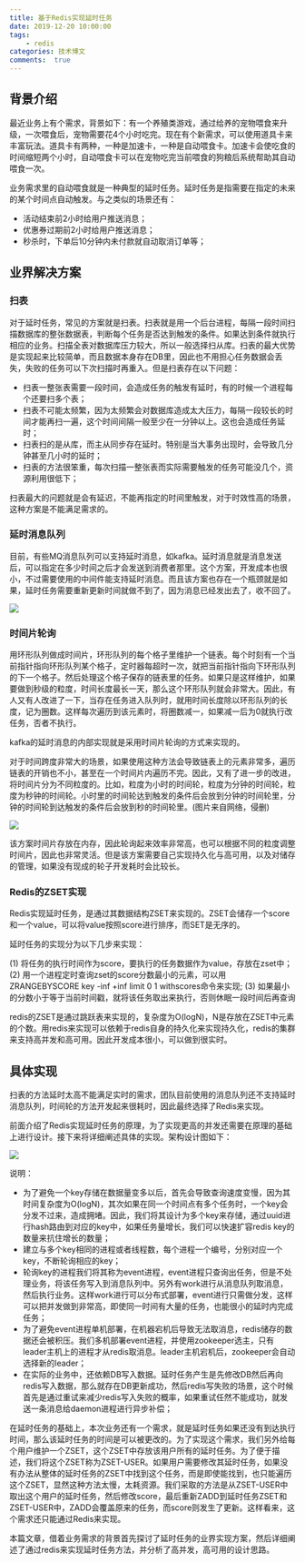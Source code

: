 ```yaml
---
title: 基于Redis实现延时任务
date: 2019-12-20 10:00:00
tags:
    - redis
categories: 技术博文
comments:  true
---
```


## 背景介绍

最近业务上有个需求，背景如下：有一个养殖类游戏，通过给养的宠物喂食来升级，一次喂食后，宠物需要花4个小时吃完。现在有个新需求，可以使用道具卡来丰富玩法。道具卡有两种，一种是加速卡，一种是自动喂食卡。加速卡会使吃食的时间缩短两个小时，自动喂食卡可以在宠物吃完当前喂食的狗粮后系统帮助其自动喂食一次。

业务需求里的自动喂食就是一种典型的延时任务。延时任务是指需要在指定的未来的某个时间点自动触发。与之类似的场景还有：

- 活动结束前2小时给用户推送消息；
- 优惠券过期前2小时给用户推送消息；
- 秒杀时，下单后10分钟内未付款就自动取消订单等；

## 业界解决方案

### 扫表

对于延时任务，常见的方案就是扫表。扫表就是用一个后台进程，每隔一段时间扫描数据库的整张数据表，判断每个任务是否达到触发的条件。如果达到条件就执行相应的业务。扫描全表对数据库压力较大，所以一般选择扫从库。扫表的最大优势是实现起来比较简单，而且数据本身存在DB里，因此也不用担心任务数据会丢失，失败的任务可以下次扫描时再重入。但是扫表存在以下问题：

- 扫表一整张表需要一段时间，会造成任务的触发有延时，有的时候一个进程每个还要扫多个表；
- 扫表不可能太频繁，因为太频繁会对数据库造成太大压力，每隔一段较长的时间才能再扫一遍，这个时间间隔一般至少在一分钟以上。这也会造成任务延时；
- 扫表扫的是从库，而主从同步存在延时。特别是当大事务出现时，会导致几分钟甚至几小时的延时；
- 扫表的方法很笨重，每次扫描一整张表而实际需要触发的任务可能没几个，资源利用很低下；

扫表最大的问题就是会有延迟，不能再指定的时间里触发，对于时效性高的场景，这种方案是不能满足需求的。

### 延时消息队列

目前，有些MQ消息队列可以支持延时消息，如kafka。延时消息就是消息发送后，可以指定在多少时间之后才会发送到消费者那里。这个方案，开发成本也很小，不过需要使用的中间件能支持延时消息。而且该方案也存在一个瓶颈就是如果，延时任务需要重新更新时间就做不到了，因为消息已经发出去了，收不回了。

![](https://user-gold-cdn.xitu.io/2019/4/12/16a11dd045e4f8d2?w=943&h=124&f=png&s=8665)

### 时间片轮询

用环形队列做成时间片，环形队列的每个格子里维护一个链表。每个时刻有一个当前指针指向环形队列某个格子，定时器每超时一次，就把当前指针指向下环形队列的下一个格子。然后处理这个格子保存的链表里的任务。如果只是这样维护，如果要做到秒级的粒度，时间长度最长一天，那么这个环形队列就会非常大。因此，有人又有人改进了一下，当存在任务进入队列时，就用时间长度除以环形队列的长度，记为圈数。这样每次遍历到该元素时，将圈数减一，如果减一后为0就执行改任务，否者不执行。

kafka的延时消息的内部实现就是采用时间片轮询的方式来实现的。

对于时间跨度非常大的场景，如果使用这种方法会导致链表上的元素非常多，遍历链表的开销也不小，甚至在一个时间片内遍历不完。因此，又有了进一步的改进，将时间片分为不同粒度的。比如，粒度为小时的时间轮，粒度为分钟的时间轮，粒度为秒钟的时间轮。小时里的时间轮达到触发的条件后会放到分钟的时间轮里，分钟的时间轮到达触发的条件后会放到秒的时间轮里。(图片来自网络，侵删)

![](https://user-gold-cdn.xitu.io/2019/4/11/16a0cc96c31963f1?w=554&h=318&f=png&s=92966)

该方案时间片存放在内存，因此轮询起来效率非常高，也可以根据不同的粒度调整时间片，因此也非常灵活。但是该方案需要自己实现持久化与高可用，以及对储存的管理，如果没有现成的轮子开发耗时会比较长。

### Redis的ZSET实现

Redis实现延时任务，是通过其数据结构ZSET来实现的。ZSET会储存一个score和一个value，可以将value按照score进行排序，而SET是无序的。

延时任务的实现分为以下几步来实现：

(1) 将任务的执行时间作为score，要执行的任务数据作为value，存放在zset中；
(2) 用一个进程定时查询zset的score分数最小的元素，可以用ZRANGEBYSCORE key -inf +inf limit 0 1 withscores命令来实现;
(3) 如果最小的分数小于等于当前时间戳，就将该任务取出来执行，否则休眠一段时间后再查询

redis的ZSET是通过跳跃表来实现的，复杂度为O(logN)，N是存放在ZSET中元素的个数。用redis来实现可以依赖于redis自身的持久化来实现持久化，redis的集群来支持高并发和高可用。因此开发成本很小，可以做到很实时。

## 具体实现

扫表的方法延时太高不能满足实时的需求，团队目前使用的消息队列还不支持延时消息队列，时间轮的方法开发起来很耗时，因此最终选择了Redis来实现。

前面介绍了Redis实现延时任务的原理，为了实现更高的并发还需要在原理的基础上进行设计。接下来将详细阐述具体的实现。架构设计图如下：


![](https://user-gold-cdn.xitu.io/2019/4/12/16a11e7e3a513253?w=1704&h=522&f=png&s=98317)

说明：

- 为了避免一个key存储在数据量变多以后，首先会导致查询速度变慢，因为其时间复杂度为O(logN)，其次如果在同一个时间点有多个任务时，一个key会分发不过来，造成拥堵。因此，我们将其设计为多个key来存储，通过uuid进行hash路由到对应的key中，如果任务量增长，我们可以快速扩容redis key的数量来抗住增长的数量；
- 建立与多个key相同的进程或者线程数，每个进程一个编号，分别对应一个key，不断轮询相应的key；
- 轮询key的进程我们将其称为event进程，event进程只查询出任务，但是不处理业务，将该任务写入到消息队列中。另外有work进行从消息队列取消息，然后执行业务。这样work进行可以分布式部署，event进行只需做分发，这样可以把并发做到非常高，即使同一时间有大量的任务，也能很小的延时内完成任务；
- 为了避免event进程单机部署，在机器宕机后导致无法取消息，redis储存的数据还会被积压。我们多机部署event进程，并使用zookeeper选主，只有leader主机上的进程才从redis取消息。leader主机宕机后，zookeeper会自动选择新的leader；
- 在实际的业务中，还依赖DB写入数据。延时任务产生是先修改DB然后再向redis写入数据，那么就存在DB更新成功，然后redis写失败的场景，这个时候首先是通过重试来减少redis写入失败的概率，如果重试任然不能成功，就发送一条消息给daemon进程进行异步补偿；

在延时任务的基础上，本次业务还有一个需求，就是延时任务如果还没有到达执行时间，那么该延时任务的时间是可以被更改的。为了实现这个需求，我们另外给每个用户维护一个ZSET，这个ZSET中存放该用户所有的延时任务。为了便于描述，我们将这个ZSET称为ZSET-USER。如果用户需要修改其延时任务，如果没有办法从整体的延时任务的ZSET中找到这个任务，而是即使能找到，也只能遍历这个ZSET，显然这种方法太慢，太耗资源。我们采取的方法是从ZSET-USER中取出这个用户的延时任务，然后修改score，最后重新ZADD到延时任务ZSET和ZSET-USER中，ZADD会覆盖原来的任务，而score则发生了更新。这样看来，这个需求还只能通过Redis来实现。

本篇文章，借着业务需求的背景首先探讨了延时任务的业界实现方案，然后详细阐述了通过redis来实现延时任务方法，并分析了高并发，高可用的设计思路。
